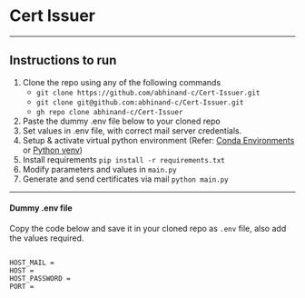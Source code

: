 # Cert Issuer


----
## Instructions to run
1. Clone the repo using any of the following commands
   - `git clone https://github.com/abhinand-c/Cert-Issuer.git`
   - `git clone git@github.com:abhinand-c/Cert-Issuer.git`
   - `gh repo clone abhinand-c/Cert-Issuer`
2. Paste the dummy .env file below to your cloned repo
3. Set values in .env file, with correct mail server credentials.
3. Setup & activate virtual python environment  (Refer: [Conda Environments](https://docs.conda.io/projects/conda/en/latest/user-guide/tasks/manage-environments.html) or [Python venv](https://docs.python.org/3/tutorial/venv.html))
4. Install requirements `pip install -r requirements.txt`
5. Modify parameters and values in `main.py`
6. Generate and send certificates via mail `python main.py`

----
#### Dummy .env file

Copy the code below and save it in your cloned repo as `.env` file, also add the values required.
```

HOST_MAIL = 
HOST = 
HOST_PASSWORD = 
PORT =

```
